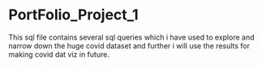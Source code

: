 # PortFolio_Project_1
This sql file contains several sql queries which i have used to explore and narrow down the huge covid dataset and further i will use the results for making covid dat viz in future.

